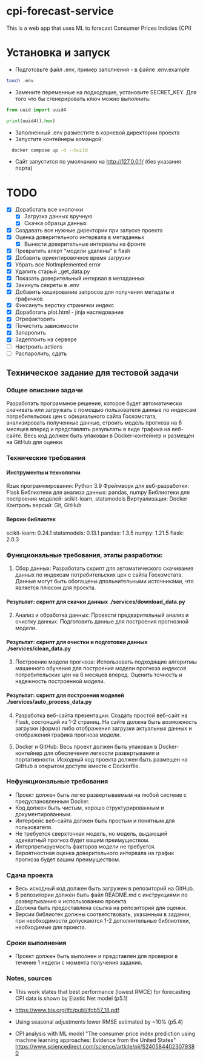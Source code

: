 # cpi-forecast-service

This is a web app that uses ML to forecast Consumer Prices Indicies (CPI)

# Установка и запуск

- Подготовьте файл .env, пример заполнения - в файле .env.example

```bash
touch .env
```
- Замените переменные на подходящие, установите SECRET_KEY. Для того что бы сгенерировать ключ можно выполнить:

```python
from uuid import uuid4

print(uuid4().hex)
```

- Заполненный .env разместите в корневой директории проекта
- Запустите контейнеры командой:
```bash
  docker compose up -d --build
```

- Сайт запустится по умолчанию на http://127.0.0.1/ (без указания порта)


# TODO

- [x] Доработать все кнопочки
    - [x] Загрузка данных вручную
    - [x] Скачка образца данных
- [x] Создавать все нужные директории при запуске проекта
- [x] Оценка доверительного интервала в метаданных
  - [x] Вынести доверительные интервалы на фронте
- [x] Превратить алерт "модели удалены" в flash
- [x] Добавить ориентировочное время загрузки
- [x] Убрать все NotImplemented error
- [x] Удалить старый _get_data.py
- [x] Показать доверительный интервал в метаданных
- [x] Закинуть секреты в .env
- [x] Добавить кеширование запросов для получения метадаты и графичков
- [x] Фиксануть верстку странички индекс
- [x] Доработать plot.html - jinja наследование
- [x] Отрефакторить
- [x] Почистить зависимости
- [x] Запаролить
- [x] Задеплоить на сервере
- [ ] Настроить actions
- [ ] Распаролить, сдать

## Техническое задание для тестовой задачи

### Общее описание задачи

Разработать программное решение, которое будет автоматически скачивать или загружать с помощью пользователя данные по
индексам потребительских цен с официального сайта Госкомстата, анализировать полученные данные, строить модель прогноза
на 6 месяцев вперед и представлять результаты в виде графика на веб-сайте. Весь код должен быть упакован в
Docker-контейнер и размещен на GitHub для оценки.

### Технические требования

#### Инструменты и технологии

Язык программирования: Python 3.9
Фреймворк для веб-разработки: Flask
Библиотеки для анализа данных: pandas, numpy
Библиотеки для построения моделей: scikit-learn, statsmodels
Виртуализация: Docker
Контроль версий: Git, GitHub

#### Версии библиотек

scikit-learn: 0.24.1
statsmodels: 0.13.1
pandas: 1.3.5
numpy: 1.21.5
flask:  2.0.3

### Функциональные требования, этапы разработки:

1. Сбор данных:
   Разработать скрипт для автоматического скачивания данных по индексам потребительских цен с сайта Госкомстата.
   Данные могут быть обогащены дпольнительными источниками, что является плюсом для проекта.

#### Результат: скрипт для скачки данных ./services/download_data.py

2. Анализ и обработка данных:
   Провести предварительный анализ и очистку данных.
   Подготовить данные для построения прогнозной модели.

#### Результат: скрипт для очистки и подготовки данных ./services/clean_data.py

3. Построение модели прогноза:
   Использовать подходящие алгоритмы машинного обучения для построения модели прогноза индексов потребительских цен на 6
   месяцев вперед.
   Оценить точность и надежность построенной модели.

#### Результат: скрипт для построения моделей ./services/auto_process_data.py

4. Разработка веб-сайта презентации:
   Создать простой веб-сайт на Flask, состоящий из 1-2 страниц.
   На сайте должна быть возможность загрузки (форма) либо отображения загрузки актуальных данных и отображения графика
   прогноза модели.

5. Docker и GitHub:
   Весь проект должен быть упакован в Docker-контейнер для обеспечения легкости развертывания и портативности.
   Исходный код проекта должен быть размещен на GitHub в открытом доступе вместе с Dockerfile.

### Нефункциональные требования

- Проект должен быть легко развертываемым на любой системе с предустановленным Docker.
- Код должен быть чистым, хорошо структурированным и документированным.
- Интерфейс веб-сайта должен быть простым и понятным для пользователя.
- Не требуется сверхточная модель, но модель, выдающий адекватный прогноз будет вашим преимуществом.
- Интерпретируемость факторов модели не требуется.
- Вероятностная оценка доверительного интервала на график прогноза будет вашим преимуществом.

### Сдача проекта

- Весь исходный код должен быть загружен в репозиторий на GitHub.
- В репозитории должен быть файл README.md с инструкциями по развертыванию и использованию проекта.
- Должна быть предоставлена ссылка на репозиторий для оценки.
- Версии библиотек должны соответствовать, указанным в задании, при необходимости допускаются 1-2 дополнительные
  библиотеки, необходимые для проекта.

### Сроки выполнения

- Проект должен быть выполнен и представлен для проверки в течение 1 недели с момента получения задания.

### Notes, sources

- This work states that best performance (lowest RMCE) for forecasting CPI data is shown by Elastic Net model (p5.1)
- https://www.bis.org/ifc/publ/ifcb57_18.pdf

- Using seasonal adjustments lower RMSE estimated by ~10% (p5.4)

- CPI analysis with ML model "The consumer price index prediction using machine learning approaches: 
Evidence from the United States" https://www.sciencedirect.com/science/article/pii/S2405844023079380
